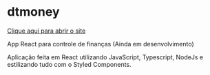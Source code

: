 # dtmoney

<a href="http://levialmeid.github.io/dtmoney/" > Clique aqui para abrir o site </a>
 
App React para controle de finanças (Ainda em desenvolvimento)

Aplicação feita em React utilizando JavaScript, Typescript, NodeJs e estilizando tudo com o Styled Components.


